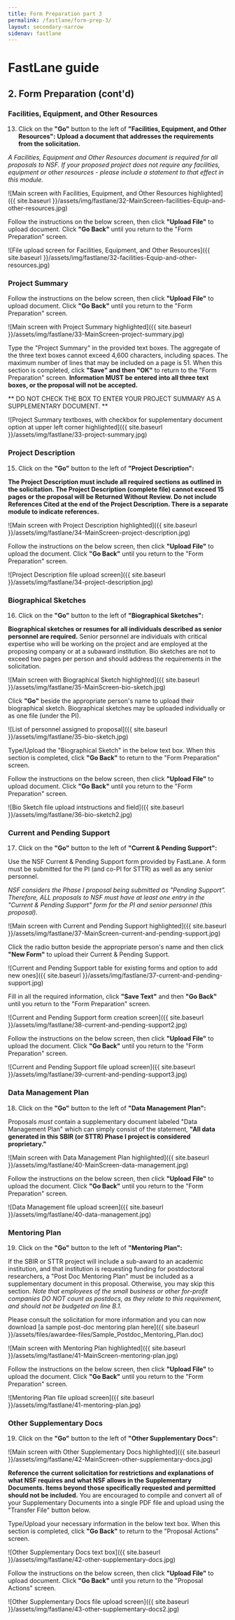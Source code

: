 ```yaml
---
title: Form Preparation part 3
permalink: /fastlane/form-prep-3/
layout: secondary-narrow
sidenav: fastlane
---
```

# FastLane guide

## 2. Form Preparation (cont'd)

### Facilities, Equipment, and Other Resources

13. Click on the **"Go"** button to the left of **"Facilities, Equipment, and Other Resources":** **Upload a document that addresses the requirements from the solicitation.**


_A Facilities, Equipment and Other Resources document is required for all proposals to NSF. If your proposed project does not require any facilities, equipment or other resources - please include a statement to that effect in this module._

![Main screen with Facilities, Equipment, and Other Resources highlighted]({{ site.baseurl }}/assets/img/fastlane/32-MainScreen-facilities-Equip-and-other-resources.jpg)

Follow the instructions on the below screen, then click **"Upload File"** to upload document. Click **"Go Back"** until you return to the "Form Preparation" screen.

![File upload screen for Facilities, Equipment, and Other Resources]({{ site.baseurl }}/assets/img/fastlane/32-facilities-Equip-and-other-resources.jpg)

### Project Summary

Follow the instructions on the below screen, then click **"Upload File"** to upload document. Click **"Go Back"** until you return to the "Form Preparation" screen.

![Main screen with Project Summary highlighted]({{ site.baseurl }}/assets/img/fastlane/33-MainScreen-project-summary.jpg)

Type the "Project Summary" in the provided text boxes. The aggregate of the three text boxes cannot exceed 4,600 characters, including spaces. The maximum number of lines that may be included on a page is 51. When this section is completed, click **"Save" and then "OK"** to return to the "Form Preparation" screen. **Information MUST be entered into all three text boxes, or the proposal will not be accepted.**

** DO NOT CHECK THE BOX TO ENTER YOUR PROJECT SUMMARY AS A SUPPLEMENTARY DOCUMENT. **

![Project Summary textboxes, with checkbox for supplementary document option at upper left corner highlighted]({{ site.baseurl }}/assets/img/fastlane/33-project-summary.jpg)

### Project Description

15. Click on the **"Go"** button to the left of **"Project Description":**

**The Project Description must include all required sections as outlined in the solicitation. The Project Description (complete file) cannot exceed 15 pages or the proposal will be Returned Without Review. Do not include References Cited at the end of the Project Description. There is a separate module to indicate references.**

![Main screen with Project Description highlighted]({{ site.baseurl }}/assets/img/fastlane/34-MainScreen-project-description.jpg)

Follow the instructions on the below screen, then click **"Upload File"** to upload the document. Click **"Go Back"** until you return to the "Form Preparation" screen.

![Project Description file upload screen]({{ site.baseurl }}/assets/img/fastlane/34-project-description.jpg)

### Biographical Sketches

16. Click on the **"Go"** button to the left of **"Biographical Sketches":**

**Biographical sketches or resumes for all individuals described as senior personnel are required.** Senior personnel are individuals with critical expertise who will be working on the project and are employed at the proposing company or at a subaward institution. Bio sketches are not to exceed two pages per person and should address the requirements in the solicitation.

![Main screen with Biographical Sketch highlighted]({{ site.baseurl }}/assets/img/fastlane/35-MainScreen-bio-sketch.jpg)

Click **"Go"** beside the appropriate person's name to upload their biographical sketch. Biographical sketches may be uploaded individually or as one file (under the PI).

![List of personnel assigned to proposal]({{ site.baseurl }}/assets/img/fastlane/35-bio-sketch.jpg)

Type/Upload the "Biographical Sketch" in the below text box. When this section is completed, click **"Go Back"** to return to the "Form Preparation" screen.

Follow the instructions on the below screen, then click **"Upload File"** to upload document. Click **"Go Back"** until you return to the "Form Preparation" screen.

![Bio Sketch file upload intstructions and field]({{ site.baseurl }}/assets/img/fastlane/36-bio-sketch2.jpg)

### Current and Pending Support

17. Click on the **"Go"** button to the left of **"Current & Pending Support":**

Use the NSF Current & Pending Support form provided by FastLane. A form must be submitted for the PI (and co-PI for STTR) as well as any senior personnel.

_NSF considers the Phase I proposal being submitted as "Pending Support". Therefore, ALL proposals to NSF must have at least one entry in the "Current & Pending Support" form for the PI and senior personnel (this proposal)._  

![Main screen with Current and Pending Support highlighted]({{ site.baseurl }}/assets/img/fastlane/37-MainScreen-current-and-pending-support.jpg)

Click the radio button beside the appropriate person's name and then click **"New Form"** to upload their Current & Pending Support.

![Current and Pending Support table for existing forms and option to add new ones]({{ site.baseurl }}/assets/img/fastlane/37-current-and-pending-support.jpg)

Fill in all the required information, click **"Save Text"** and then **"Go Back"** until you return to the "Form Preparation" screen.

![Current and Pending Support form creation screen]({{ site.baseurl }}/assets/img/fastlane/38-current-and-pending-support2.jpg)

Follow the instructions on the below screen, then click **"Upload File"** to upload the document. Click **"Go Back"** until you return to the "Form Preparation" screen.

![Current and Pending Support file upload screen]({{ site.baseurl }}/assets/img/fastlane/39-current-and-pending-support3.jpg)

### Data Management Plan
18. Click on the **"Go"** button to the left of **"Data Management Plan":**

Proposals _must_ contain a supplementary document labeled "Data Management Plan" which can simply consist of the statement, **"All data generated in this SBIR (or STTR) Phase I project is considered proprietary."**

![Main screen with Data Management Plan highlighted]({{ site.baseurl }}/assets/img/fastlane/40-MainScreen-data-management.jpg)

Follow the instructions on the below screen, then click **"Upload File"** to upload the document. Click **"Go Back"** until you return to the "Form Preparation" screen.

![Data Management file upload screen]({{ site.baseurl }}/assets/img/fastlane/40-data-management.jpg)

### Mentoring Plan

19. Click on the **"Go"** button to the left of **"Mentoring Plan":**

If the SBIR or STTR project will include a sub-award to an academic institution, and that institution is requesting funding for postdoctoral researchers, a "Post Doc Mentoring Plan" must be included as a supplementary document in this proposal. Otherwise, you may skip this section. _Note that employees of the small business or other for-profit companies DO NOT count as postdocs, as they relate to this requirement, and should not be budgeted on line B.1._

Please consult the solicitation for more information and you can now download [a sample post-doc mentoring plan here]({{ site.baseurl }}/assets/files/awardee-files/Sample_Postdoc_Mentoring_Plan.doc)

![Main screen with Mentoring Plan highlighted]({{ site.baseurl }}/assets/img/fastlane/41-MainScreen-mentoring-plan.jpg)

Follow the instructions on the below screen, then click **"Upload File"** to upload the document. Click **"Go Back"** until you return to the "Form Preparation" screen.

![Mentoring Plan file upload screen]({{ site.baseurl }}/assets/img/fastlane/41-mentoring-plan.jpg)

### Other Supplementary Docs

19. Click on the **"Go"** button to the left of **"Other Supplementary Docs":**

![Main screen with Other Supplementary Docs highlighted]({{ site.baseurl }}/assets/img/fastlane/42-MainScreen-other-supplementary-docs.jpg)

**Reference the current solicitation for restrictions and explanations of what NSF requires and what NSF allows in the Supplementary Documents. Items beyond those specifically requested and permitted should not be included.** You are encouraged to compile and convert all of your Supplementary Documents into a single PDF file and upload using the "Transfer File" button below.

Type/Upload your necessary information in the below text box. When this section is completed, click **"Go Back"** to return to the "Proposal Actions" screen.

![Other Supplementary Docs text box]({{ site.baseurl }}/assets/img/fastlane/42-other-supplementary-docs.jpg)

Follow the instructions on the below screen, then click **"Upload File"** to upload document. Click **"Go Back"** until you return to the "Proposal Actions" screen.

![Other Supplementary Docs file upload screen]({{ site.baseurl }}/assets/img/fastlane/43-other-supplementary-docs2.jpg)
